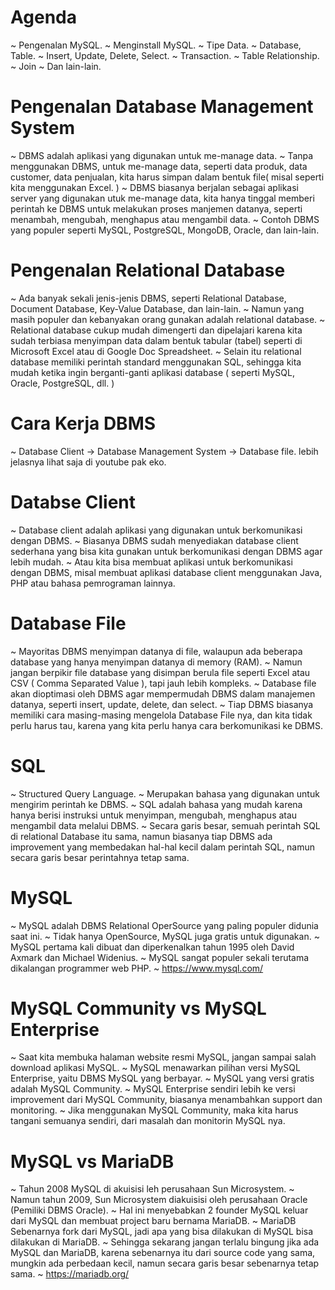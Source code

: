 # Agenda
~ Pengenalan MySQL.
~ Menginstall MySQL.
~ Tipe Data.
~ Database, Table.
~ Insert, Update, Delete, Select. 
~ Transaction.
~ Table Relationship.
~ Join
~ Dan lain-lain.

# Pengenalan Database Management System
~ DBMS adalah aplikasi yang digunakan untuk me-manage data.
~ Tanpa menggunakan DBMS, untuk me-manage data, seperti data produk, data customer, data penjualan, kita harus simpan dalam bentuk file( misal seperti kita menggunakan Excel. )
~ DBMS biasanya berjalan sebagai aplikasi server yang digunakan utuk me-manage data, kita hanya tinggal memberi perintah ke DBMS untuk melakukan proses manjemen datanya, seperti menambah, mengubah, menghapus atau mengambil data.
~ Contoh DBMS yang populer seperti MySQL, PostgreSQL, MongoDB, Oracle, dan lain-lain.

# Pengenalan Relational Database
~ Ada banyak sekali jenis-jenis DBMS, seperti Relational Database, Document Database, Key-Value Database, dan lain-lain.
~ Namun yang masih populer dan kebanyakan orang gunakan adalah relational database.
~ Relational database cukup mudah dimengerti dan dipelajari karena kita sudah terbiasa menyimpan data dalam bentuk tabular (tabel) seperti di Microsoft Excel atau di Google Doc Spreadsheet.
~ Selain itu relational database memiliki perintah standard menggunakan SQL, sehingga kita mudah ketika ingin berganti-ganti aplikasi database ( seperti MySQL, Oracle, PostgreSQL, dll. )

# Cara Kerja DBMS
~ Database Client -> Database Management System -> Database file. lebih jelasnya lihat saja di youtube pak eko.

# Databse Client
~ Database client adalah aplikasi yang digunakan untuk berkomunikasi dengan DBMS.
~ Biasanya DBMS sudah menyediakan database client sederhana yang bisa kita gunakan untuk berkomunikasi dengan DBMS agar lebih mudah.
~ Atau kita bisa membuat aplikasi untuk berkomunikasi dengan DBMS, misal membuat aplikasi database client menggunakan Java, PHP atau bahasa pemrograman lainnya.

# Database File 
~ Mayoritas DBMS menyimpan datanya di file, walaupun ada beberapa database yang hanya menyimpan datanya di memory (RAM).
~ Namun jangan berpikir file database yang disimpan berula file seperti Excel atau CSV ( Comma Separated Value ), tapi jauh lebih kompleks.
~ Database file akan dioptimasi oleh DBMS agar mempermudah DBMS dalam manajemen datanya, seperti insert, update, delete, dan select.
~ Tiap DBMS biasanya memiliki cara masing-masing mengelola Database File nya, dan kita tidak perlu harus tau, karena yang kita perlu hanya cara berkomunikasi ke DBMS.

# SQL
~ Structured Query Language.
~ Merupakan bahasa yang digunakan untuk mengirim perintah ke DBMS.
~ SQL adalah bahasa yang mudah karena hanya berisi instruksi untuk menyimpan, mengubah, menghapus atau mengambil data melalui DBMS.
~ Secara garis besar, semuah perintah SQL  di relational Database itu sama, namun biasanya tiap DBMS ada improvement yang membedakan hal-hal kecil dalam perintah SQL, namun secara garis besar perintahnya tetap sama.

# MySQL
~ MySQL adalah DBMS Relational OperSource yang paling populer didunia saat ini.
~ Tidak hanya OpenSource, MySQL juga gratis untuk digunakan.
~ MySQL pertama kali dibuat dan diperkenalkan tahun 1995 oleh David Axmark dan Michael Widenius.
~ MySQL sangat populer sekali terutama dikalangan programmer web PHP.
~ https://www.mysql.com/

# MySQL Community vs MySQL Enterprise
~ Saat kita membuka halaman website resmi MySQL, jangan sampai salah download aplikasi MySQL.
~ MySQL menawarkan pilihan versi MySQL Enterprise, yaitu DBMS MySQL yang berbayar.
~ MySQL yang versi gratis adalah MySQL Community.
~ MySQL Enterprise sendiri lebih ke versi improvement dari MySQL Community, biasanya menambahkan support dan monitoring.
~ Jika menggunakan MySQL Community, maka kita harus tangani semuanya sendiri, dari masalah dan monitorin MySQL nya.

# MySQL vs MariaDB
~ Tahun 2008 MySQL di akuisisi leh perusahaan Sun Microsystem.
~ Namun tahun 2009, Sun Microsystem diakuisisi oleh perusahaan Oracle (Pemiliki DBMS Oracle).
~ Hal ini menyebabkan 2 founder MySQL keluar dari MySQL dan membuat project baru bernama MariaDB.
~ MariaDB Sebenarnya fork dari MySQL, jadi apa yang bisa dilakukan di MySQL bisa dilakukan di MariaDB.
~ Sehingga sekarang jangan terlalu bingung jika ada MySQL dan MariaDB, karena sebenarnya itu dari source code yang sama, mungkin ada perbedaan kecil, namun secara garis besar sebenarnya tetap sama.
~ https://mariadb.org/
